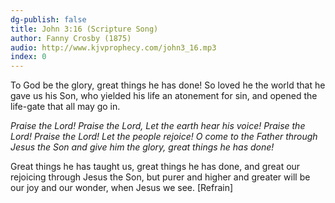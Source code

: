 ```yaml
---
dg-publish: false
title: John 3:16 (Scripture Song)
author: Fanny Crosby (1875)
audio: http://www.kjvprophecy.com/john3_16.mp3
index: 0
---
```


To God be the glory, great things he has done!
So loved he the world that he gave us his Son,
who yielded his life an atonement for sin,
and opened the life-gate that all may go in.

*Praise the Lord! Praise the Lord,
Let the earth hear his voice!
Praise the Lord! Praise the Lord!
Let the people rejoice!
O come to the Father through Jesus the Son
and give him the glory, great things he has done!*

Great things he has taught us, great things he has done,
and great our rejoicing through Jesus the Son,
but purer and higher and greater will be
our joy and our wonder, when Jesus we see. [Refrain]